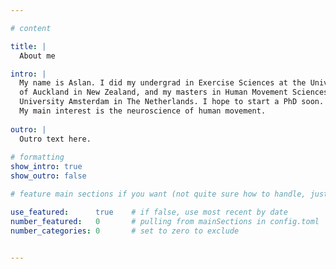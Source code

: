```yaml
---

# content

title: |
  About me 

intro: |
  My name is Aslan. I did my undergrad in Exercise Sciences at the University
  of Auckland in New Zealand, and my masters in Human Movement Sciences at the Vrije 
  University Amsterdam in The Netherlands. I hope to start a PhD soon. 
  My main interest is the neuroscience of human movement.
  
outro: |
  Outro text here. 
  
# formatting
show_intro: true
show_outro: false

# feature main sections if you want (not quite sure how to handle, just exclude)

use_featured:      true    # if false, use most recent by date
number_featured:   0       # pulling from mainSections in config.toml
number_categories: 0       # set to zero to exclude


---
```

